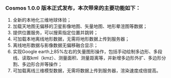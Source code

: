 ### Cosmos 1.0.0 版本正式发布，本次带来的主要功能如下：

1. 全新的本地化三维地球体验；
2. 加载天地图无偏移的卫星影像地图、矢量地图、地形晕渲图等数据；
3. 提供位置服务，可以搜索指定位置并跳转；
4. 可加载本地离线地形数据，无需将地形数据上传到服务器；
5. 离线地形数据与影像数据无偏移融合显示；
6. 实现Google earth上85%左右的矢量图形操作，包括手动绘制多边形、多段线、读取kml（kmz）、测量面积、测量距离等，并新增多边形外扩、多边形分割、多边形合并等操作；
7. 可加载离线三维模型数据，无需将数据上传到服务器，渲染速度成倍提高。
